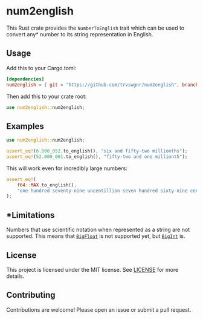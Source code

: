 # num2english

This Rust crate provides the `NumberToEnglish` trait which can be used to convert any* number to its string representation in English.

## Usage

Add this to your Cargo.toml:

```toml
[dependencies]
num2english = { git = "https://github.com/trvswgnr/num2english", branch = "main" }
```

Then add this to your crate root:

```rust
use num2english::num2english;
```

## Examples

```rust
use num2english::num2english;

assert_eq!(6.000_052.to_english(), "six and fifty-two millionths");
assert_eq!(52.000_001.to_english(), "fifty-two and one millionth");
```

This will work even for incredibly large numbers:
```rust
assert_eq!(
    f64::MAX.to_english(),
    "one hundred seventy-nine uncentillion seven hundred sixty-nine centillion three hundred thirteen novenonagintillion four hundred eighty-six octononagintillion two hundred thirty-one septenonagintillion five hundred seventy senonagintillion"
);
```

## *Limitations

Numbers that use scientific notation when represented as a string are not supported. This means that [`BigFloat`](https://docs.rs/num-bigint/latest/num_bigint/struct.BigFloat.html) is not supported yet, but [`BigInt`](https://docs.rs/num-bigint/latest/num_bigint/struct.BigInt.html) is.

## License

This project is licensed under the MIT license. See [LICENSE](LICENSE) for more details.

## Contributing

Contributions are welcome! Please open an issue or submit a pull request.
